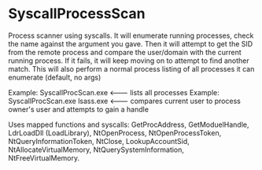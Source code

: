 # SyscallProcessScan
Process scanner using syscalls. It will enumerate running processes, check the name against the argument you gave. Then it will attempt to get the SID from the remote process and compare the user/domain with the current running process. If it fails, it will keep moving on to attempt to find another match.
This will also perform a normal process listing of all processes it can enumerate (default, no args)

Example: SyscallProcScan.exe <--- lists all processes
Example: SyscallProcScan.exe lsass.exe <--- compares current user to process owner's user and attempts to gain a handle

Uses mapped functions and syscalls: GetProcAddress, GetModuelHandle, LdrLoadDll (LoadLibrary), NtOpenProcess, NtOpenProcessToken, NtQueryInformationToken, NtClose, LookupAccountSid, NtAllocateVirtualMemory, NtQuerySystemInformation, NtFreeVirtualMemory.
